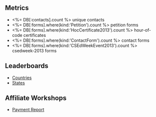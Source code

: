 ## Metrics

- <%= DB[:contacts].count %> unique contacts
- <%= DB[:forms].where(kind:'Petition').count %> petition forms
- <%= DB[:forms].where(kind:'HocCertificate2013').count %> hour-of-code certificates
- <%= DB[:forms].where(kind:'ContactForm').count %> contact forms
- <%= DB[:forms].where(kind:'CSEdWeekEvent2013').count %> csedweek-2013 forms

## Leaderboards

- [Countries](/private/countries_leaderboard)
- [States](/private/states_leaderboard)

## Affiliate Workshops

- [Payment Report](/private/professional-development-workshop-report)

